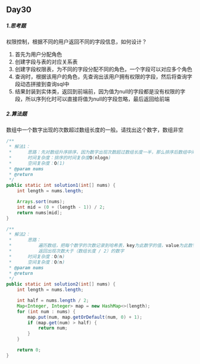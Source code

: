 ## Day30

##### 1.思考题

权限控制，根据不同的用户返回不同的字段信息，如何设计？

1. 首先为用户分配角色
2. 创建字段与表的对应关系表
3. 创建字段权限表，为不同的字段分配不同的角色，一个字段可以对应多个角色
4. 查询时，根据该用户的角色，先查询出该用户拥有权限的字段，然后将查询字段动态拼接到查询sql中
5. 结果封装到实体类，返回到前端前，因为值为null的字段都是没有权限的字段，所以序列化时可以直接将值为null的字段忽略，最后返回给前端

##### 2.算法题

数组中一个数字出现的次数超过数组长度的一般。请找出这个数字，数组非空

```java
/**
 * 解法1：
 *      思路：先对数组升序排序，因为数字出现次数超过数组长度一半，那么排序后数组中间的数字必定是目标数字
 *      时间复杂度：排序的时间复杂度O(nlogn)
 *      空间复杂度：O(1)
 * @param nums
 * @return
 */
public static int solution1(int[] nums) {
    int length = nums.length;

    Arrays.sort(nums);
    int mid = (0 + (length - 1)) / 2;
    return nums[mid];
}

/**
 * 解法2：
 *      思路：
 *          遍历数组，把每个数字的次数记录到哈希表，key为此数字的值，value为此数字出现的次数，
 *          返回出现次数大于（数组长度 / 2）的数字
 *      时间复杂度：O(n)
 *      空间复杂度：O(n)
 * @param nums
 * @return
 */
public static int solution2(int[] nums) {
    int length = nums.length;

    int half = nums.length / 2;
    Map<Integer, Integer> map = new HashMap<>(length);
    for (int num : nums) {
        map.put(num, map.getOrDefault(num, 0) + 1);
        if (map.get(num) > half) {
            return num;
        }
    }

    return 0;
}
```





 	

